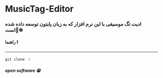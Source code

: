 # MusicTag-Editor
### ادیت تگ موسیقی با این نرم افزار که به زبان پایتون توسعه داده شده است🎼❇

#### راهنما ❗
<hr>

`git clone ` 💡

##### open software 😁
